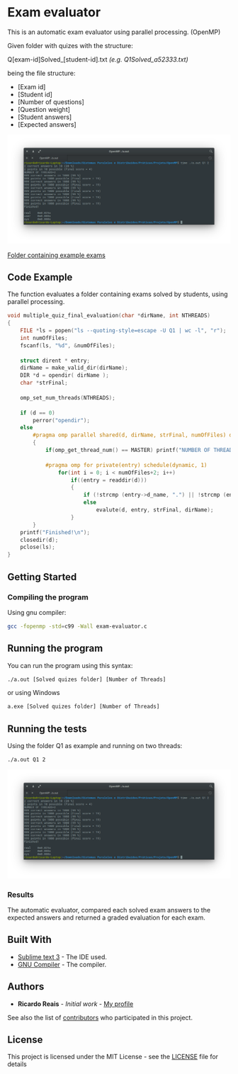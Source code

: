 # Exam evaluator

This is an automatic exam evaluator using parallel processing. (OpenMP)

Given folder with quizes with the structure:

Q[exam-id]Solved_[student-id].txt  *(e.g. Q1Solved_a52333.txt)*

being the file structure:

* [Exam id]
* [Student id]
* [Number of questions]
* [Question weight]
* [Student answers]
* [Expected answers]

![screenshot 1](https://github.com/ricardoreais/exam-evaluator/blob/master/examples/test1.png "Test 1")

[Folder containing example exams](https://github.com/ricardoreais/exam-evaluator/tree/master/Q1)

## Code Example

The function evaluates a folder containing exams solved by students, using parallel processing.

```C
void multiple_quiz_final_evaluation(char *dirName, int NTHREADS)
{
	FILE *ls = popen("ls --quoting-style=escape -U Q1 | wc -l", "r");
	int numOfFiles;
	fscanf(ls, "%d", &numOfFiles);

    struct dirent * entry;
    dirName = make_valid_dir(dirName);
    DIR *d = opendir( dirName );
    char *strFinal;

    omp_set_num_threads(NTHREADS);

    if (d == 0)
        perror("opendir");
    else
    	#pragma omp parallel shared(d, dirName, strFinal, numOfFiles) default(none) 
    	{
    		if(omp_get_thread_num() == MASTER) printf("NUMBER OF THREADS=%d\n", omp_get_num_threads());

    		#pragma omp for private(entry) schedule(dynamic, 1)
		    	for(int i = 0; i < numOfFiles+2; i++)
					if((entry = readdir(d)))
					{
				    	if (!strcmp (entry->d_name, ".") || !strcmp (entry->d_name, ".."));
				    	else
				        	evalute(d, entry, strFinal, dirName);
				    }
	    }	
	printf("Finished!\n");
    closedir(d);
    pclose(ls);
}
```

## Getting Started
### Compiling the program

Using gnu compiler:

```sh 
gcc -fopenmp -std=c99 -Wall exam-evaluator.c
```

## Running the program

You can run the program using this syntax:

```sh
./a.out [Solved quizes folder] [Number of Threads]
```

or using Windows

```sh
a.exe [Solved quizes folder] [Number of Threads]
```

## Running the tests

Using the folder Q1 as example and running on two threads:

```sh
./a.out Q1 2
```
![screenshot 1](https://github.com/ricardoreais/exam-evaluator/blob/master/examples/test1.png "Test 1")

### Results

The automatic evaluator, compared each solved exam answers to the expected answers and returned a graded evaluation for each exam.

## Built With

* [Sublime text 3](https://www.sublimetext.com/) - The IDE used.
* [GNU Compiler](https://gcc.gnu.org/) - The compiler.

## Authors

* **Ricardo Reais** - *Initial work* - [My profile](https://github.com/ricardoreais)

See also the list of [contributors](https://github.com/ricardoreais/colored-lines/contributors) who participated in this project.

## License

This project is licensed under the MIT License - see the [LICENSE](LICENSE) file for details
